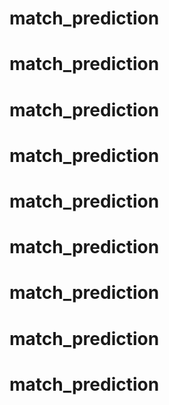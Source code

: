 # match_prediction
# match_prediction
# match_prediction
# match_prediction
# match_prediction
# match_prediction
# match_prediction
# match_prediction
# match_prediction
